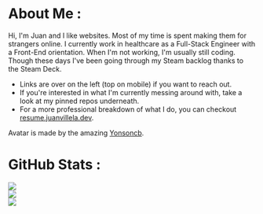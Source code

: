# About Me :
Hi, I'm Juan and I like websites. Most of my time is spent making them for strangers online. I currently work in healthcare as a Full-Stack Engineer with a Front-End orientation. When I'm not working, I'm usually still coding. Though these days I've been going through my Steam backlog thanks to the Steam Deck.

- Links are over on the left (top on mobile) if you want to reach out.
- If you're interested in what I'm currently messing around with, take a look at my pinned repos underneath.
- For a more professional breakdown of what I do, you can checkout [resume.juanvillela.dev](https://resume.juanvillela.dev).

Avatar is made by the amazing [Yonsoncb](https://twitter.com/Yonsoncb).

# GitHub Stats :
![](https://github-readme-stats.vercel.app/api?username=fourjuaneight&theme=bear&hide_border=false&include_all_commits=false&count_private=false)<br/>
![](https://github-readme-streak-stats.herokuapp.com/?user=fourjuaneight&theme=bear&hide_border=false)<br/>
![](https://github-readme-stats.vercel.app/api/top-langs/?username=fourjuaneight&theme=bear&hide_border=false&include_all_commits=false&count_private=false&layout=compact)
